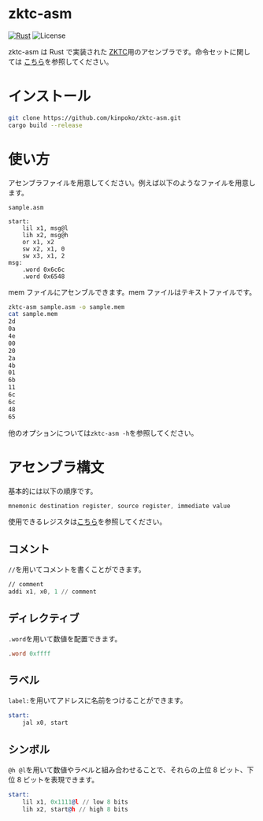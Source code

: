 # zktc-asm

[![Rust](https://github.com/kinpoko/zktc-asm/actions/workflows/rust.yml/badge.svg)](https://github.com/kinpoko/zktc-asm/actions/workflows/rust.yml)
![License](https://img.shields.io/github/license/kinpoko/zktc-asm?color=blue)

zktc-asm は Rust で実装された [ZKTC](https://github.com/kinpoko/zktc)用のアセンブラです。命令セットに関しては [こちら](https://github.com/kinpoko/zktc#%E5%91%BD%E4%BB%A4%E3%82%BB%E3%83%83%E3%83%88)を参照してください。

# インストール

```sh
git clone https://github.com/kinpoko/zktc-asm.git
cargo build --release
```

# 使い方

アセンブラファイルを用意してください。例えば以下のようなファイルを用意します。

`sample.asm`

```
start:
	lil x1, msg@l
	lih x2, msg@h
	or x1, x2
	sw x2, x1, 0
	sw x3, x1, 2
msg:
	.word 0x6c6c
	.word 0x6548
```

mem ファイルにアセンブルできます。mem ファイルはテキストファイルです。

```sh
zktc-asm sample.asm -o sample.mem
cat sample.mem
2d
0a
4e
00
20
2a
4b
01
6b
11
6c
6c
48
65

```

他のオプションについては`zktc-asm -h`を参照してください。

# アセンブラ構文

基本的には以下の順序です。

```asm
mnemonic destination register, source register, immediate value
```

使用できるレジスタは[こちら](https://github.com/kinpoko/zktc/tree/main#%E6%B1%8E%E7%94%A8%E3%83%AC%E3%82%B8%E3%82%B9%E3%82%BFgr)を参照してください。

## コメント

`//`を用いてコメントを書くことができます。

```asm
// comment
addi x1, x0, 1 // comment
```

## ディレクティブ

`.word`を用いて数値を配置できます。

```asm
.word 0xffff
```

## ラベル

`label:`を用いてアドレスに名前をつけることができます。

```asm
start:
	jal x0, start
```

## シンボル

`@h @l`を用いて数値やラベルと組み合わせることで、それらの上位 8 ビット、下位 8 ビットを表現できます。

```asm
start:
	lil x1, 0x1111@l // low 8 bits
	lih x2, start@h // high 8 bits
```
